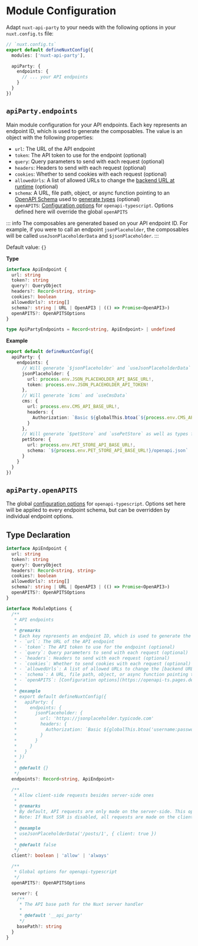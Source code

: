 # Module Configuration

Adapt `nuxt-api-party` to your needs with the following options in your `nuxt.config.ts` file:

```ts
// `nuxt.config.ts`
export default defineNuxtConfig({
  modules: ['nuxt-api-party'],

  apiParty: {
    endpoints: {
      // ... your API endpoints
    }
  }
})
```

## `apiParty.endpoints`

Main module configuration for your API endpoints. Each key represents an endpoint ID, which is used to generate the composables. The value is an object with the following properties:

- `url`: The URL of the API endpoint
- `token`: The API token to use for the endpoint (optional)
- `query`: Query parameters to send with each request (optional)
- `headers`: Headers to send with each request (optional)
- `cookies`: Whether to send cookies with each request (optional)
- `allowedUrls`: A list of allowed URLs to change the [backend URL at runtime](/guide/dynamic-backend-url) (optional)
- `schema`: A URL, file path, object, or async function pointing to an [OpenAPI Schema](https://swagger.io/resources/open-api) used to [generate types](/guide/openapi-types) (optional)
- `openAPITS`: [Configuration options](https://openapi-ts.pages.dev/node/#options) for `openapi-typescript`. Options defined here will override the global `openAPITS`

::: info
The composables are generated based on your API endpoint ID. For example, if you were to call an endpoint `jsonPlaceholder`, the composables will be called `useJsonPlaceholderData` and `$jsonPlaceholder`.
:::

Default value: `{}`

**Type**

```ts
interface ApiEndpoint {
  url: string
  token?: string
  query?: QueryObject
  headers?: Record<string, string>
  cookies?: boolean
  allowedUrls?: string[]
  schema?: string | URL | OpenAPI3 | (() => Promise<OpenAPI3>)
  openAPITS?: OpenAPITSOptions
}

type ApiPartyEndpoints = Record<string, ApiEndpoint> | undefined
```

**Example**

```ts
export default defineNuxtConfig({
  apiParty: {
    endpoints: {
      // Will generate `$jsonPlaceholder` and `useJsonPlaceholderData`
      jsonPlaceholder: {
        url: process.env.JSON_PLACEHOLDER_API_BASE_URL!,
        token: process.env.JSON_PLACEHOLDER_API_TOKEN!
      },
      // Will generate `$cms` and `useCmsData`
      cms: {
        url: process.env.CMS_API_BASE_URL!,
        headers: {
          Authorization: `Basic ${globalThis.btoa(`${process.env.CMS_API_USERNAME}:${process.env.CMS_API_PASSWORD}`)}`
        }
      },
      // Will generate `$petStore` and `usePetStore` as well as types for each path
      petStore: {
        url: process.env.PET_STORE_API_BASE_URL!,
        schema: `${process.env.PET_STORE_API_BASE_URL!}/openapi.json`
      }
    }
  }
})
```

## `apiParty.openAPITS`

The global [configuration options](https://openapi-ts.pages.dev/node/#options) for `openapi-typescript`. Options set here will be applied to every endpoint schema, but can be overridden by individual endpoint options.

## Type Declaration

```ts
interface ApiEndpoint {
  url: string
  token?: string
  query?: QueryObject
  headers?: Record<string, string>
  cookies?: boolean
  allowedUrls?: string[]
  schema?: string | URL | OpenAPI3 | (() => Promise<OpenAPI3>)
  openAPITS?: OpenAPITSOptions
}

interface ModuleOptions {
  /**
   * API endpoints
   *
   * @remarks
   * Each key represents an endpoint ID, which is used to generate the composables. The value is an object with the following properties:
   * - `url`: The URL of the API endpoint
   * - `token`: The API token to use for the endpoint (optional)
   * - `query`: Query parameters to send with each request (optional)
   * - `headers`: Headers to send with each request (optional)
   * - `cookies`: Whether to send cookies with each request (optional)
   * - `allowedUrls`: A list of allowed URLs to change the [backend URL at runtime](https://nuxt-api-party.byjohann.dev/guide/dynamic-backend-url) (optional)
   * - `schema`: A URL, file path, object, or async function pointing to an [OpenAPI Schema](https://swagger.io/resources/open-api) used to [generate types](/guide/openapi-types) (optional)
   * - `openAPITS`: [Configuration options](https://openapi-ts.pages.dev/node/#options) for `openapi-typescript`. Options defined here will override the global `openAPITS`
   *
   * @example
   * export default defineNuxtConfig({
   *   apiParty: {
   *     endpoints: {
   *       jsonPlaceholder: {
   *         url: 'https://jsonplaceholder.typicode.com'
   *         headers: {
   *           Authorization: `Basic ${globalThis.btoa('username:password')}`
   *         }
   *       }
   *     }
   *   }
   * })
   *
   * @default {}
   */
  endpoints?: Record<string, ApiEndpoint>

  /**
   * Allow client-side requests besides server-side ones
   *
   * @remarks
   * By default, API requests are only made on the server-side. This option allows you to make requests on the client-side as well. Keep in mind that this will expose your API credentials to the client.
   * Note: If Nuxt SSR is disabled, all requests are made on the client-side by default.
   *
   * @example
   * useJsonPlaceholderData('/posts/1', { client: true })
   *
   * @default false
   */
  client?: boolean | 'allow' | 'always'

  /**
   * Global options for openapi-typescript
   */
  openAPITS?: OpenAPITSOptions

  server?: {
    /**
     * The API base path for the Nuxt server handler
     *
     * @default '__api_party'
     */
    basePath?: string
  }
}
```
